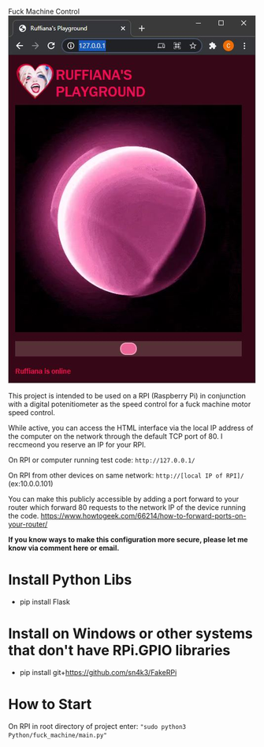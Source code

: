 Fuck Machine Control
![Alt text](static/images/Screenshot_01.jpg?raw=true "Screenshot")

This project is intended to be used on a RPI (Raspberry Pi) in conjunction with a digital potenitiometer as the speed control for a fuck machine motor speed control.

While active, you can access the HTML interface via the local IP address of the computer on the network through the default TCP port of 80. I reccmeond you reserve an IP for your RPI.

On RPI or computer running test code:
`http://127.0.0.1/`

On RPI from other devices on same network:
`http://[local IP of RPI]/`
(ex:10.0.0.101)

You can make this publicly accessible by adding a port forward to your router which forward 80 requests to the network IP of the device running the code.
https://www.howtogeek.com/66214/how-to-forward-ports-on-your-router/

**If you know ways to make this configuration more secure, please let me know via comment here or email.**

# Install Python Libs
* pip install Flask
# Install on Windows or other systems that don't have RPi.GPIO libraries
* pip install git+https://github.com/sn4k3/FakeRPi

# How to Start
On RPI in root directory of project enter:
`"sudo python3 Python/fuck_machine/main.py"`
